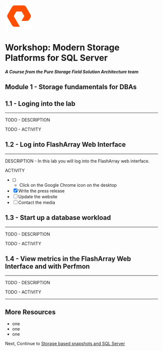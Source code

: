 ![](graphics/purestorage.png)

# Workshop: Modern Storage Platforms for SQL Server

#### <i>A Course from the Pure Storage Field Solution Architecture team</i>

## Module 1 - Storage fundamentals for DBAs


## 1.1 - Loging into the lab
---
TODO - DESCRIPTION

TODO - ACTIVITY


## 1.2 - Log into FlashArray Web Interface
---
DESCRIPTION - In this lab you will log into the FlashArray web interface.

ACTIVITY

- [ ] - Click on the Google Chrome icon on the desktop
- [x] Write the press release
- [ ] Update the website
- [ ] Contact the media

## 1.3 - Start up a database workload
---
TODO - DESCRIPTION

TODO - ACTIVITY


## 1.4 - View metrics in the FlashArray Web Interface and with Perfmon
---
TODO - DESCRIPTION

TODO - ACTIVITY

---

## More Resources
- one
- one
- one


Next, Continue to [Storage based snapshots and SQL Server](./2-StorageSnapshotsForSqlServer.md)

